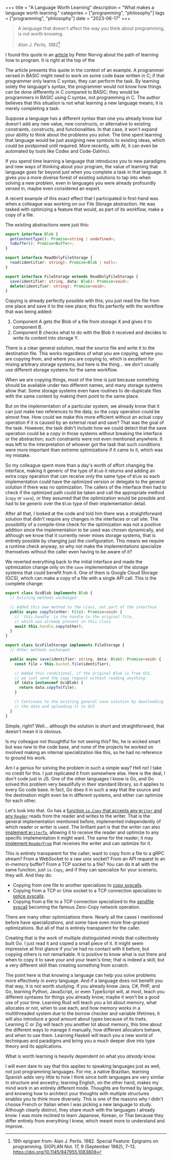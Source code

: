 +++
title = "A Language Worth Learning"
description = "What makes a language worth learning."
categories = ["programming", "philosophy"]
tags = ["programming", "philosophy"]
date = "2023-06-17"
+++

> A language that doesn't affect the way you think about programming, is not worth knowing.
>
> _Alan J. Perlis, 1982[^1]_

[^1]: 19th epigram from: Alan J. Perlis. 1982. Special Feature: Epigrams on programming. SIGPLAN Not. 17, 9 (September 1982), 7–13. https://doi.org/10.1145/947955.1083808

I found this quote in an [article](http://www.norvig.com/21-days.html) by Peter Norvig about the path of learning how to program. It is right at the top of the

The article presents this quote in the context of an example. A programmer versed in BASIC might need to work on some code base written in C; if that programmer only learns C syntax, they can perform the task. By learning solely the language's syntax, the programmer would not know how things can be done differently in C compared to BASIC; they would be programmers in BASIC using C syntax, not programming in C.
The author believes that this situation is not what learning a new language means; it is merely completing a task.

Suppose a language has a different syntax than one you already know but doesn't add any new value, new constructs, or alternative to existing constraints, constructs, and functionalities. In that case, it won't expand your ability to think about the problems you solve. The time spent learning that language would be just assigning new symbols to existing ideas, which could be postponed until required. More recently, with AI, it can even be automated by tools like Codex and Code-DaVinci.

If you spend time learning a language that introduces you to new paradigms and new ways of thinking about your program, the value of learning that language goes far beyond just when you complete a task in that language. It gives you a more diverse forest of existing solutions to tap into when solving a new problem, even in languages you were already profoundly versed in, maybe even considered an expert.

A recent example of this exact effect that I participated in first-hand was when a colleague was working on our File Storage abstraction. He was tasked with optimizing a feature that would, as part of its workflow, make a copy of a file.

The existing abstractions were just this:

```ts
export interface Blob {
  getContentType(): Promise<string | undefined>;
  toBuffer(): Promise<Buffer>;
}

export interface ReadOnlyFileStorage {
  read(identifier: string): Promise<Blob | null>;
}

export interface FileStorage extends ReadOnlyFileStorage {
  save(identifier: string, data: Blob): Promise<void>;
  delete(identifier: string): Promise<void>;
}
```

Copying is already perfectly possible with this; you just read the file from one place and save it to the new place; this fits perfectly with the workflow that was being added:

1. Component A gets the Blob of a file from storage X and gives it to component B.
1. Component B checks what to do with the Blob it received and decides to write its content into storage Y.

There is a clear general solution, read the source file and write it to the destination file. This works regardless of what you are copying, where you are copying from, and where you are copying to, which is excellent for mixing arbitrary storage systems, but here is the thing... we don't usually use different storage systems for the same workflow.

When we are copying things, most of the time is just because something should be available under two different names, and many storage systems allow that. Some storage systems even have routines to de-duplicate files with the same content by making them point to the same place.

But on the implementation of a particular system, we already know that it can just make two references to the data, so the copy operation could be almost free. How could we make this more efficient without an actual copy operation if it is caused by an external read and save? That was the goal of the task. However, the task didn't include how we could detect that the save operation could be a copy in those systems without breaking the interface or the abstraction; such constraints were not even mentioned anywhere. It was left to the interpretation of whoever got the task that such conditions were more important than extreme optimizations if it came to it, which was my mistake.

So my colleague spent more than a day's worth of effort changing the interface, making it generic of the type of `Blob` it returns and adding an extra copy operation that can receive only the same type of `Blob` so each implementation could have the optimized version or delegate to the general solution if there was no optimization. The callers of the interface then had to check if the optimized path could be taken and call the appropriate method (`copy` or `save`), or they assumed that the optimization would be possible and had to be generic over the `Blob` type of their implementation detail.

After all that, I looked at the code and told him there was a straightforward solution that didn't require any changes in the interfaces or call site. The possibility of a compile-time check for the optimization was not a positive addition since the implementation to be used was chosen dynamically, and although we know that it currently never mixes storage systems, that is entirely possible by changing just the configuration. This means we require a runtime check anyway, so why not make the implementations specialize themselves without the caller even having to be aware of it?

We reverted everything back to the initial interface and made the optimization change only on the `save` implementation of the storage systems that could benefit from it. One of them is Google Cloud Storage (GCS), which can make a copy of a file with a single API call. This is the complete change:

```ts
export class GcsBlob implements Blob {
  // Existing methods unchanged

  // Added this new method to the class, not part of the interface
  public async copyTo(other: File): Promise<void> {
    // `this.handle` is the handle to the original file,
    // which was already present in this class
    await this.handle.copy(other);
  }
}

export class GcsFileStorage implements FileStorage {
  // Other methods unchanged

  public async save(identifier: string, data: Blob): Promise<void> {
    const file = this.bucket.file(identifier);

    // Added this conditional, if the original Blob is from GCS,
    // we just send the copy request without reading anything.
    if (data instanceof GcsBlob) {
      return data.copyTo(file);
    }

    // Continues to the existing general save solution by downloading
    // the data and uploading it to GCS
  }
}
```

Simple, right? Well... although the solution is short and straightforward, that doesn't mean it is obvious.

Is my colleague not thoughtful for not seeing this? No, he is wicked smart but was new to the code base, and none of the projects he worked on involved making an internal specialization like this, so he had no reference to ground his work.

Am I a genius for solving the problem in such a simple way?
Hell no! I take no credit for this. I just replicated it from somewhere else.
Here is the deal, I don't code just in JS. One of the other languages I know is Go,
and Go solved this problem very beautifully in their standard library, so it applies to every Go code base.
In fact, Go does it in such a way that the source and the destination might even be in different systems,
and either can optimize for each other.

Let's look into that. Go has a [function `io.Copy` that accepts any `Writer` and any `Reader`][io.Copy src]
reads from the reader and writes to the writer. That is the general implementation mentioned before,
implemented independently of which reader or writer is used. The brilliant part is that the writer can
also [implement `WriterTo`][WriterTo optimization], allowing it to receive the reader and optimize to
any specific implementation it might want. The same for the reader;
it may [implement `ReaderFrom`][ReaderFrom optimization] that receives the writer and can optimize for it.

This is entirely transparent for the caller;
want to copy from a file to a gRPC stream?
From a WebSocket to a raw unix socket?
From an API request to an in-memory buffer?
From a TCP socket to a file?
You can do it all with the same function, just `io.Copy`,
and if they can specialize for your scenario, they will. And they do:

- Copying from one file to another specializes to [copy syscalls][file-to-file].
- Copying from a TCP or Unix socket to a TCP connection specializes to [splice syscalls][stream-to-tcp].
- Copying from a file to a TCP connection specialized to the [sendfile syscall][file-to-tcp] becoming the famous Zero-Copy network operation.

There are many other optimizations there. Nearly all the cases I mentioned before have specializations, and some have even more fine-grained optimizations. But all of that is entirely transparent for the caller.

Creating that is the work of multiple distinguished minds that collectively built Go. I just read it and copied a small piece of it. It might seem impressive at first glance if you've had no contact with it before, but copying others is not remarkable. It is positive to know what is out there and when to copy it to save your and your team's time; that is indeed a skill, but a very different skill than creating something from scratch.

The point here is that knowing a language can help you solve problems more effectively in _every_ language. And if a language does not benefit you that way, it is not worth studying. If you already know Java, C#, PHP, and Go, learning Python, JavaScript, or even TypeScript will, at most, teach you different syntaxes for things you already know; maybe it won't be a good use of your time. Learning Rust will teach you a lot about memory, what allocates or not, when to use each, and how memory works in a multithreaded system due to the borrow checker and variable lifetimes; it will also introduce a good amount about types because of its traits. Learning C or Zig will teach you another lot about memory, this time about the different ways to manage it manually, how different allocators behave, and when to use them. Learning Haskell will teach you a new world of techniques and paradigms and bring you a much deeper dive into type theory and its applications.

What is worth learning is heavily dependent on what you _already_ know.

I will even dare to say that this applies to speaking languages just as well, not just programming languages. For me, a native Brazilian, learning Spanish adds very little to how I think since both languages are very similar in structure and ancestry; learning English, on the other hand, makes my mind work in an entirely different mode. Thoughts are formed by language, and knowing how to architect your thoughts with multiple structures enables you to think more diversely.
This is one of the reasons why I didn't choose French or Italian when I was picking a new language to study. Although clearly distinct, they share much with the languages I already know. I was more inclined to learn Japanese, Korean, or Thai because they differ entirely from everything I knew, which meant more to understand and improve.

[io.Copy src]: https://cs.opensource.google/go/go/+/refs/tags/go1.20.5:src/io/io.go;l=373-385;drc=dc8e2a6a8ec94f2c98ba20edd57932eba284efb1
[WriterTo optimization]: https://cs.opensource.google/go/go/+/refs/tags/go1.20.5:src/io/io.go;l=406-410;drc=dc8e2a6a8ec94f2c98ba20edd57932eba284efb1
[ReaderFrom optimization]: https://cs.opensource.google/go/go/+/refs/tags/go1.20.5:src/io/io.go;l=411-414;drc=dc8e2a6a8ec94f2c98ba20edd57932eba284efb1
[file-to-file]: https://cs.opensource.google/go/go/+/refs/tags/go1.20.5:src/os/readfrom_linux.go;l=31-45;drc=0844ff8eef81e124c1fecba82dd5843745427fa4
[stream-to-tcp]: https://cs.opensource.google/go/go/+/refs/tags/go1.20.5:src/net/splice_linux.go;l=12-44;drc=8d6a455df42b016ed2f7071e70718cad940937f9
[file-to-tcp]: https://cs.opensource.google/go/go/+/refs/tags/go1.20.5:src/net/sendfile_linux.go;l=13-53;drc=27c38142756902c9a2e281ff1dd0f2e0a7273f75
